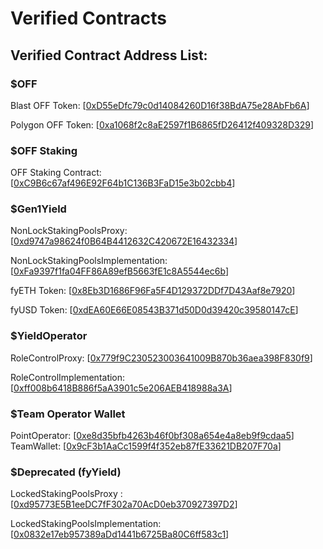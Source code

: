 # Verified Contracts

## Verified Contract Address List:

### $OFF&#x20;

Blast OFF Token: \[[0xD55eDfc79c0d14084260D16f38BdA75e28AbFb6A](https://blastscan.io/address/0xD55eDfc79c0d14084260D16f38BdA75e28AbFb6A)]

Polygon OFF Token: \[[0xa1068f2c8aE2597f1B6865fD26412f409328D329](https://polygonscan.com/address/0xa1068f2c8aE2597f1B6865fD26412f409328D329)]

### $OFF Staking

OFF Staking Contract: \[[0xC9B6c67af496E92F64b1C136B3FaD15e3b02cbb4](https://blastscan.io/address/0xc9b6c67af496e92f64b1c136b3fad15e3b02cbb4)]

### $Gen1Yield

NonLockStakingPoolsProxy: \[[0xd9747a98624f0B64B4412632C420672E16432334](https://blastscan.io/address/0xd9747a98624f0B64B4412632C420672E16432334)]

NonLockStakingPoolsImplementation: \[[0xFa9397f1fa04FF86A89efB5663fE1c8A5544ec6b](https://blastscan.io/address/0xFa9397f1fa04FF86A89efB5663fE1c8A5544ec6b)]

fyETH Token: \[[0x8Eb3D1686F96Fa5F4D129372DDf7D43Aaf8e7920](https://blastscan.io/address/0x8Eb3D1686F96Fa5F4D129372DDf7D43Aaf8e7920)]

fyUSD Token: \[[0xdEA60E66E08543B371d50D0d39420c39580147cE](https://blastscan.io/address/0xdEA60E66E08543B371d50D0d39420c39580147cE)]

### $YieldOperator

RoleControlProxy: \[[0x779f9C230523003641009B870b36aea398F830f9](https://blastscan.io/address/0x779f9C230523003641009B870b36aea398F830f9)]

RoleControlImplementation: \[[0xff008b6418B886f5aA3901c5e206AEB418988a3A](https://blastscan.io/address/0xff008b6418B886f5aA3901c5e206AEB418988a3A)]

### $Team Operator Wallet

PointOperator: \[[0xe8d35bfb4263b46f0bf308a654e4a8eb9f9cdaa5](https://blastscan.io/address/0xe8d35bfb4263b46f0bf308a654e4a8eb9f9cdaa5)]\
TeamWallet: \[[0x9cF3b1AaCc1599f4f352eb87fE33621DB207F70a](https://blastscan.io/address/0x9cF3b1AaCc1599f4f352eb87fE33621DB207F70a)]

### $Deprecated (fyYield)

LockedStakingPoolsProxy : \[[0xd95773E5B1eeDC7fF302a70AcD0eb370927397D2](https://blastscan.io/address/0xd95773E5B1eeDC7fF302a70AcD0eb370927397D2)]

LockedStakingPoolsImplementation: \[[0x0832e17eb957389aDd1441b6725Ba80C6ff583c1](https://blastscan.io/address/0x0832e17eb957389aDd1441b6725Ba80C6ff583c1)]
